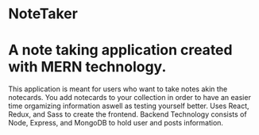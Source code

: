 # NoteTaker
# A note taking application created with MERN technology. 
This application is meant for users who want to take notes akin the notecards. You add notecards to your collection in order to have an easier time orgamizing information
aswell as testing yourself better.
Uses React, Redux, and Sass to create the frontend.
Backend Technology consists of Node, Express, and MongoDB to hold user and posts information.

